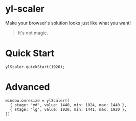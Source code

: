# yl-scaler

Make your browser's solution looks just like what you want!

> It's not magic.

# Quick Start

```
ylScaler.quickStart(1920);
```

# Advanced

```
window.onresize = ylScaler([
  { stage: 'md', value: 1440, min: 1024, max: 1440 },
  { stage: 'lg', value: 1920, min: 1441, max: 1920 },
])
```
